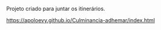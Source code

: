 Projeto criado para juntar os itinerários.

https://apoloevy.github.io/Culminancia-adhemar/index.html
